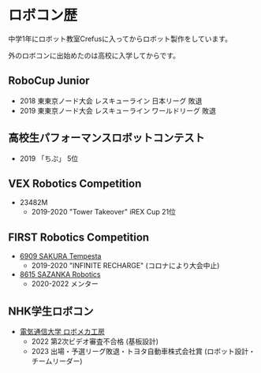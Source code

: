 # ロボコン歴

中学1年にロボット教室Crefusに入ってからロボット製作をしています。

外のロボコンに出始めたのは高校に入学してからです。

## RoboCup Junior
- 2018 東東京ノード大会 レスキューライン 日本リーグ 敗退
- 2019 東東京ノード大会 レスキューライン ワールドリーグ 敗退

## 高校生パフォーマンスロボットコンテスト
- 2019 「ちぷ」 5位

## VEX Robotics Competition
- 23482M
    - 2019-2020 \"Tower Takeover\" iREX Cup 21位

## FIRST Robotics Competition
- [6909 SAKURA Tempesta](https://sakura-tempesta.org/)
    - 2019-2020 \"INFINITE RECHARGE\" (コロナにより大会中止)
- [8615 SAZANKA Robotics](https://sazankarobotics.com/)
    - 2020-2022 メンター

## NHK学生ロボコン
- [電気通信大学 ロボメカ工房](https://sites.google.com/view/uec-rmf/home/butai/nhk-team)
    - 2022 第2次ビデオ審査不合格 (基板設計)
    - 2023 出場・予選リーグ敗退・トヨタ自動車株式会社賞 (ロボット設計・チームリーダー)


